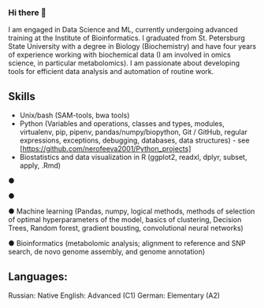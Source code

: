 ### Hi there 👋

I am engaged in Data Science and ML, currently undergoing advanced training at the Institute of Bioinformatics. I graduated from St. Petersburg State University with a degree in Biology (Biochemistry) and have four years of experience working with biochemical data (I am involved in omics science, in particular metabolomics). I am passionate about developing tools for efficient data analysis and automation of routine work.

## Skills
- Unix/bash (SAM-tools, bwa tools)
- Python (Variables and operations, classes and types, modules, virtualenv, pip, pipenv, pandas/numpy/biopython, Git / GitHub, regular expressions, exceptions, debugging, databases, data structures) - see [https://github.com/nerofeeva2001/Python_projects]
- Biostatistics and data visualization in R (ggplot2, readxl, dplyr, subset, apply, .Rmd) 

● 

● 

● Machine learning (Pandas, numpy, logical methods, methods of selection of optimal hyperparameters of the model, basics of clustering, Decision Trees, Random forest, gradient bousting, convolutional neural networks)

● Bioinformatics (metabolomic analysis; alignment to reference and SNP search, de novo genome assembly, and genome annotation)
## Languages:
Russian: Native
English: Advanced (C1)
German: Elementary (A2)


